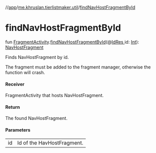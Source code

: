 //[app](../../index.md)/[me.khruslan.tierlistmaker.util](index.md)/[findNavHostFragmentById](find-nav-host-fragment-by-id.md)

# findNavHostFragmentById

fun [FragmentActivity](https://developer.android.com/reference/kotlin/androidx/fragment/app/FragmentActivity.html).[findNavHostFragmentById](find-nav-host-fragment-by-id.md)(@[IdRes ](https://developer.android.com/reference/kotlin/androidx/annotation/IdRes.html)id: [Int](https://kotlinlang.org/api/latest/jvm/stdlib/kotlin/-int/index.html)): [NavHostFragment](https://developer.android.com/reference/kotlin/androidx/navigation/fragment/NavHostFragment.html)

Finds NavHostFragment by id.

The fragment must be added to the fragment manager, otherwise the function will crash.

#### Receiver

FragmentActivity that hosts NavHostFragment.

#### Return

The found NavHostFragment.

#### Parameters

| | |
|---|---|
| id | Id of the HavHostFragment. |
